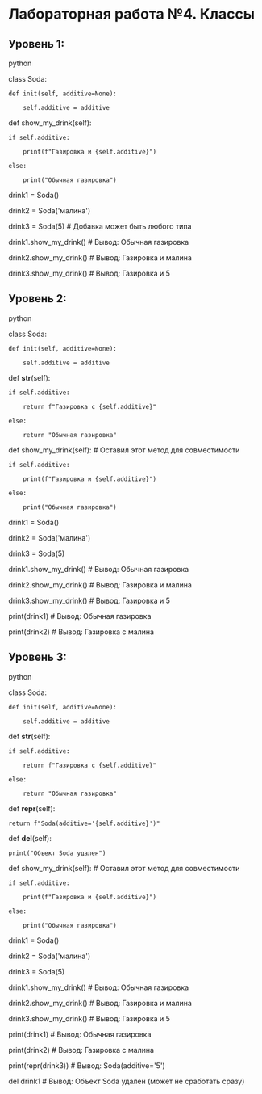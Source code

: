 # Лабораторная работа №4. Классы

## Уровень 1:

python

class Soda:

    def init(self, additive=None):
    
        self.additive = additive


def show_my_drink(self):

    if self.additive:
    
        print(f"Газировка и {self.additive}")
        
    else:
    
        print("Обычная газировка")

drink1 = Soda()

drink2 = Soda('малина')

drink3 = Soda(5)  # Добавка может быть любого типа

drink1.show_my_drink()  # Вывод: Обычная газировка

drink2.show_my_drink()  # Вывод: Газировка и малина

drink3.show_my_drink()  # Вывод: Газировка и 5

## Уровень 2:

python

class Soda:

    def init(self, additive=None):
    
        self.additive = additive


def __str__(self):

    if self.additive:
    
        return f"Газировка с {self.additive}"
        
    else:
    
        return "Обычная газировка"

def show_my_drink(self):  # Оставил этот метод для совместимости

    if self.additive:
    
        print(f"Газировка и {self.additive}")
        
    else:
    
        print("Обычная газировка")

drink1 = Soda()

drink2 = Soda('малина')

drink3 = Soda(5)

drink1.show_my_drink() # Вывод: Обычная газировка

drink2.show_my_drink() # Вывод: Газировка и малина

drink3.show_my_drink() # Вывод: Газировка и 5

print(drink1)  # Вывод: Обычная газировка

print(drink2)  # Вывод: Газировка с малина

## Уровень 3:

python

class Soda:

    def init(self, additive=None):
    
        self.additive = additive


def __str__(self):

    if self.additive:
    
        return f"Газировка с {self.additive}"
        
    else:
    
        return "Обычная газировка"

def __repr__(self):

    return f"Soda(additive='{self.additive}')"

def __del__(self):

    print("Объект Soda удален")

def show_my_drink(self): # Оставил этот метод для совместимости

    if self.additive:
    
        print(f"Газировка и {self.additive}")
        
    else:
    
        print("Обычная газировка")

drink1 = Soda()

drink2 = Soda('малина')

drink3 = Soda(5)

drink1.show_my_drink() # Вывод: Обычная газировка

drink2.show_my_drink() # Вывод: Газировка и малина

drink3.show_my_drink() # Вывод: Газировка и 5

print(drink1)  # Вывод: Обычная газировка

print(drink2)  # Вывод: Газировка с малина

print(repr(drink3)) # Вывод: Soda(additive='5')

del drink1         # Вывод: Объект Soda удален (может не сработать сразу)
